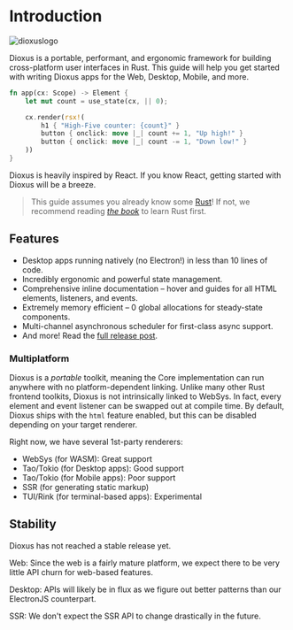 # Introduction

![dioxuslogo](./images/dioxuslogo_full.png)

Dioxus is a portable, performant, and ergonomic framework for building cross-platform user interfaces in Rust. This guide will help you get started with writing Dioxus apps for the Web, Desktop, Mobile, and more.

```rust
fn app(cx: Scope) -> Element {
	let mut count = use_state(cx, || 0);

	cx.render(rsx!(
		h1 { "High-Five counter: {count}" }
		button { onclick: move |_| count += 1, "Up high!" }
		button { onclick: move |_| count -= 1, "Down low!" }
	))
}
```

Dioxus is heavily inspired by React. If you know React, getting started with Dioxus will be a breeze.

> This guide assumes you already know some [Rust](https://www.rust-lang.org/)! If not, we recommend reading [*the book*](https://doc.rust-lang.org/book/ch01-00-getting-started.html) to learn Rust first.

## Features

- Desktop apps running natively (no Electron!) in less than 10 lines of code.
- Incredibly ergonomic and powerful state management.
- Comprehensive inline documentation – hover and guides for all HTML elements, listeners, and events.
- Extremely memory efficient – 0 global allocations for steady-state components.
- Multi-channel asynchronous scheduler for first-class async support.
- And more! Read the [full release post](https://dioxuslabs.com/blog/introducing-dioxus/).

### Multiplatform

Dioxus is a *portable* toolkit, meaning the Core implementation can run anywhere with no platform-dependent linking. Unlike many other Rust frontend toolkits, Dioxus is not intrinsically linked to WebSys. In fact, every element and event listener can be swapped out at compile time. By default, Dioxus ships with the `html` feature enabled, but this can be disabled depending on your target renderer.

Right now, we have several 1st-party renderers:
- WebSys (for WASM): Great support
- Tao/Tokio (for Desktop apps): Good support
- Tao/Tokio (for Mobile apps): Poor support
- SSR (for generating static markup)
- TUI/Rink (for terminal-based apps): Experimental

## Stability

Dioxus has not reached a stable release yet.

Web: Since the web is a fairly mature platform, we expect there to be very little API churn for web-based features.

Desktop: APIs will likely be in flux as we figure out better patterns than our ElectronJS counterpart.

SSR: We don't expect the SSR API to change drastically in the future.

